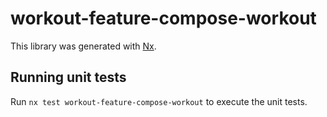# workout-feature-compose-workout

This library was generated with [Nx](https://nx.dev).

## Running unit tests

Run `nx test workout-feature-compose-workout` to execute the unit tests.
